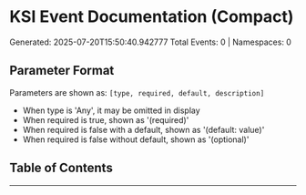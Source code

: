 # KSI Event Documentation (Compact)

Generated: 2025-07-20T15:50:40.942777
Total Events: 0 | Namespaces: 0

## Parameter Format

Parameters are shown as: `[type, required, default, description]`
- When type is 'Any', it may be omitted in display
- When required is true, shown as '(required)'
- When required is false with a default, shown as '(default: value)'
- When required is false without default, shown as '(optional)'

## Table of Contents


---
